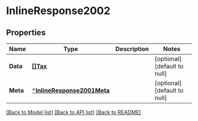 # InlineResponse2002

## Properties
Name | Type | Description | Notes
------------ | ------------- | ------------- | -------------
**Data** | [**[]Tax**](Tax.md) |  | [optional] [default to null]
**Meta** | [***InlineResponse2001Meta**](inline_response_200_1_meta.md) |  | [optional] [default to null]

[[Back to Model list]](../README.md#documentation-for-models) [[Back to API list]](../README.md#documentation-for-api-endpoints) [[Back to README]](../README.md)


